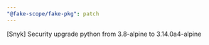```yaml
---
"@fake-scope/fake-pkg": patch
---
```


[Snyk] Security upgrade python from 3.8-alpine to 3.14.0a4-alpine
